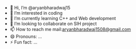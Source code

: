 - 👋 Hi, I’m @aryanbharadwaj15
- 👀 I’m interested in coding
- 🌱 I’m currently learning C++ and Web development
- 💞️ I’m looking to collaborate on SIH project
- 📫 How to reach me mail:aryanbharadwaj1508@gmail.com
- 😄 Pronouns: ...
- ⚡ Fun fact: ...

<!---
aryanbharadwaj15/aryanbharadwaj15 is a ✨ special ✨ repository because its `README.md` (this file) appears on your GitHub profile.
You can click the Preview link to take a look at your changes.
--->
